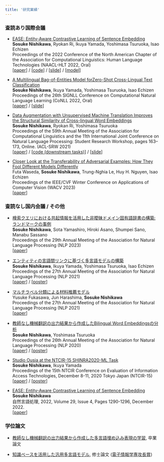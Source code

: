 ```yaml
---
title: '研究業績'
---
```


### 査読あり国際会議


- [EASE: Entity-Aware Contrastive Learning of Sentence Embedding](https://aclanthology.org/2022.naacl-main.284/) \
    **Sosuke Nishikawa**, Ryokan Ri, Ikuya Yamada, Yoshimasa Tsuruoka, Isao Echizen \
    Proceedings of the 2022 Conference of the North American Chapter of the Association for Computational Linguistics: Human Language Technologies (NAACL-HLT 2022, Oral) \
    [[paper](https://aclanthology.org/2022.naacl-main.284)] / [[code](https://github.com/studio-ousia/ease)] / [[slide](https://sosuke.info/files/ease.pdf)]  / [[model](https://huggingface.co/sosuke)]

- [A Multilingual Bag-of-Entities Model forZero-Shot Cross-Lingual Text Classification](https://arxiv.org/pdf/2110.07792.pdf) \
    **Sosuke Nishikawa**, Ikuya Yamada, Yoshimasa Tsuruoka, Isao Echizen \
    Proceedings of the 26th SIGNLL Conference on Computational Natural Language Learning (CoNLL 2022, Oral) \
    [[paper](https://arxiv.org/pdf/2110.07792.pdf)] / [[slide](https://sosuke.info/files/m-boe.pdf)]

- [Data Augmentation with Unsupervised Machine Translation Improves the Structural Similarity of Cross-lingual Word Embeddings](https://aclanthology.org/2021.acl-srw.17/) \
    **Sosuke Nishikawa**, Ryokan Ri, Yoshimasa Tsuruoka \
    Proceedings of the 59th Annual Meeting of the Association for Computational Linguistics and the 11th International Joint Conference on Natural Language Processing: Student Research Workshop, pages 163–173, Online. (ACL-SRW 2021) \
    [[paper](https://aclanthology.org/2021.acl-srw.17/)] / [[code (downstream tasks)](https://github.com/Sosuke115/CLDC)] / [[slide](https://sosuke115.github.io/files/umtvec_slide.pdf)]

- [Closer Look at the Transferability of Adversarial Examples: How They Fool Different Models Differently](https://arxiv.org/abs/2112.14337) \
    Futa Waseda, **Sosuke Nishikawa**, Trung-Nghia Le, Huy H. Nguyen, Isao Echizen\
    Proceedings of the IEEE/CVF Winter Conference on Applications of Computer Vision (WACV 2023) \
    [[paper](https://arxiv.org/abs/2112.14337)]


### 査読なし国内会議 / その他

- [検索クエリにおける共起情報を活用した非曖昧ドメイン固有語辞書の構築: ランドマークの事例](https://www.anlp.jp/proceedings/annual_meeting/2023/pdf_dir/Q6-10.pdf) \
    **Sosuke Nishikawa**, Sota Yamashiro, Hiroki Asano, Shumpei Sano, Manabu Sassano \
    Proceedings of the 29th Annual Meeting of the Association for Natural Language Processing (NLP 2023) \
    [[paper](https://www.anlp.jp/proceedings/annual_meeting/2023/pdf_dir/Q6-10.pdf)] 

- [エンティティの言語間リンクに基づく多言語モデルの構築](https://www.anlp.jp/proceedings/annual_meeting/2021/pdf_dir/P8-14.pdf) \
    **Sosuke Nishikawa**, Ikuya Yamada, Yoshimasa Tsuruoka, Isao Echizen \
    Proceedings of the 27th Annual Meeting of the Association for Natural Language Processing (NLP 2021) \
    [[paper](https://www.anlp.jp/proceedings/annual_meeting/2021/pdf_dir/P8-14.pdf)] / [[poster](https://sosuke115.github.io/files/nlp2021_poster.pdf)]

- [マルチラベル分類による材料推薦モデル](https://www.anlp.jp/proceedings/annual_meeting/2021/pdf_dir/P4-21.pdf) \
    Yusuke Fukasawa, Jun Harashima, **Sosuke Nishikawa** \
    Proceedings of the 27th Annual Meeting of the Association for Natural Language Processing (NLP 2021) \
    [[paper](https://www.anlp.jp/proceedings/annual_meeting/2021/pdf_dir/P4-21.pdf)]

- [教師なし機械翻訳の出力結果から作成したBilingual Word Embeddingsの分析](https://www.anlp.jp/proceedings/annual_meeting/2020/pdf_dir/P5-20.pdf) \
    **Sosuke Nishikawa**, Yoshimasa Tsuruoka \
    Proceedings of the 26th Annual Meeting of the Association for Natural Language Processing (NLP 2020) \
    [[paper](https://www.anlp.jp/proceedings/annual_meeting/2020/pdf_dir/P5-20.pdf)] / [[poster](https://sosuke115.github.io/files/poster.pdf)]


- [Studio Ousia at the NTCIR-15 SHINRA2020-ML Task](http://research.nii.ac.jp/ntcir/workshop/OnlineProceedings15/pdf/ntcir/08-NTCIR15-SHINRA-NishikawaS.pdf) \
    **Sosuke Nishikawa**, Ikuya Yamada\
    Proceedings of the 15th NTCIR Conference on Evaluation of Information Access Technologies, December 8-11, 2020 Tokyo Japan (NTCIR-15) \
    [[paper](http://research.nii.ac.jp/ntcir/workshop/OnlineProceedings15/pdf/ntcir/08-NTCIR15-SHINRA-NishikawaS.pdf)] / [[poster](https://sosuke115.github.io/files/shinra_poster.pdf)]

- [EASE: Entity-Aware Contrastive Learning of Sentence Embedding](https://www.jstage.jst.go.jp/article/jnlp/29/4/29_1290/_article/-char/ja)  \
  **Sosuke Nishikawa** \
  自然言語処理, 2022, Volume 29, Issue 4, Pages 1290-1296, December 2022. \
  [[paper](https://www.jstage.jst.go.jp/article/jnlp/29/4/29_1290/_pdf/-char/ja)]

### 学位論文

- [教師なし機械翻訳の出力結果から作成した多言語埋め込み表現の学習](https://sosuke.info/files/b4-thesis.pdf), 卒業論文

- [知識ベースを活用した汎用多言語モデル](https://sosuke.info/files/m2-thesis.pdf), 修士論文 ([電子情報学専攻長賞](https://www.i.u-tokyo.ac.jp/edu/course/ice))
